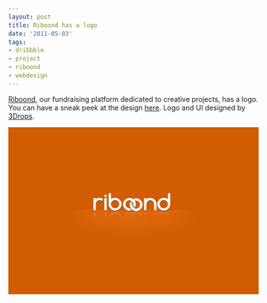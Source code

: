 ```yaml
---
layout: post
title: Riboond has a logo
date: '2011-05-03'
tags:
- dribbble
- project
- riboond
- webdesign
---
```


[Riboond](http://riboond.com/), our fundraising platform dedicated to creative projects, has a logo. You can have a sneak peek at the design
[here](http://blog.yafoy.com/2011/04/fundraising-platform-for-art-and-creative-projects/). Logo and UI designed by
[3Drops](http://dribbble.com/3drops).

![Riboond logo](/assets/images/articles/riboond_logo.png)
